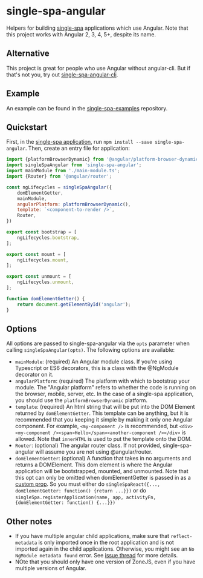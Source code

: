 # single-spa-angular
Helpers for building [single-spa](https://github.com/CanopyTax/single-spa) applications which use Angular. Note that this project works with Angular 2, 3, 4, 5+, despite its name.

## Alternative
This project is great for people who use Angular without angular-cli. But if that's not you, try out [single-spa-angular-cli](https://github.com/PlaceMe-SAS/single-spa-angular-cli).

## Example
An example can be found in the [single-spa-examples](https://github.com/CanopyTax/single-spa-examples/blob/master/src/angular/angular.app.js) repository.

## Quickstart
First, in the [single-spa application](https://github.com/CanopyTax/single-spa/blob/master/docs/applications.md#registered-applications), run `npm install --save single-spa-angular`. Then, create an entry file for application:

```js
import {platformBrowserDynamic} from '@angular/platform-browser-dynamic';
import singleSpaAngular from 'single-spa-angular';
import mainModule from './main-module.ts';
import {Router} from '@angular/router';

const ngLifecycles = singleSpaAngular({
	domElementGetter,
	mainModule,
	angularPlatform: platformBrowserDynamic(),
	template: `<component-to-render />`,
	Router,
})

export const bootstrap = [
	ngLifecycles.bootstrap,
];

export const mount = [
	ngLifecycles.mount,
];

export const unmount = [
	ngLifecycles.unmount,
];

function domElementGetter() {
	return document.getElementById('angular');
}
```

## Options

All options are passed to single-spa-angular via the `opts` parameter when calling `singleSpaAngular(opts)`. The following options are available:

- `mainModule`: (required) An Angular module class. If you're using Typescript or ES6 decorators, this is a class with the @NgModule decorator on it.
- `angularPlatform`: (required) The platform with which to bootstrap your module. The "Angular platform" refers to whether the code is running on the browser, mobile, server, etc. In the case of a single-spa application, you should use the `platformBrowserDynamic` platform.
- `template`: (required) An html string that will be put into the DOM Element returned by `domElementGetter`. This template can be anything, but it is recommended that you keeping it simple by making it only one Angular component. For example, `<my-component />` is recommended, but `<div><my-component /><span>Hello</span><another-component /></div>` is allowed. Note that `innerHTML` is used to put the template onto the DOM.
- `Router`: (optional) The angular router class. If not provided, single-spa-angular will assume you are not using @angular/router.
- `domElementGetter`: (optional) A function that takes in no arguments and returns a DOMElement. This dom element is where the Angular application will be bootstrapped, mounted, and unmounted.
    Note that this opt can only be omitted when domElementGetter is passed in as a [custom prop](https://github.com/CanopyTax/single-spa/blob/master/docs/applications.md#custom-props). So you must either
    do `singleSpaReact({..., domElementGetter: function() {return ...}})` or do `singleSpa.registerApplication(name, app, activityFn, {domElementGetter: function() {...}})`

## Other notes
- If you have multiple angular child applications, make sure that `reflect-metadata` is only imported once in the root application and is not imported again in the child applications. Otherwise, you might see an `No NgModule metadata found` error. See [issue thread](https://github.com/CanopyTax/single-spa-angular/issues/2#issuecomment-347864894) for more details.
- NOte that you should only have one version of ZoneJS, even if you have multiple versions of Angular.
